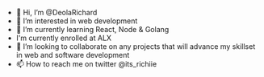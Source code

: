 - 👋 Hi, I’m @DeolaRichard
- 👀 I’m interested in web development
- 🌱 I’m currently learning React, Node & Golang
- I'm currently enrolled at ALX 
- 💞️ I’m looking to collaborate on any projects that will advance my skillset in web and software development
- 📫 How to reach me on twitter @its_richiie

<!---
DeolaRichard/DeolaRichard is a ✨ special ✨ repository because its `README.md` (this file) appears on your GitHub profile.
You can click the Preview link to take a look at your changes.
--->
